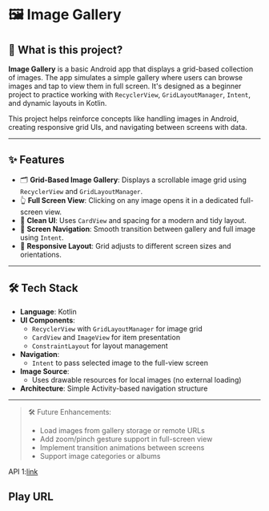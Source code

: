 # 🖼️ Image Gallery

## 📌 What is this project?

**Image Gallery** is a basic Android app that displays a grid-based collection of images. The app simulates a simple gallery where users can browse images and tap to view them in full screen. It's designed as a beginner project to practice working with `RecyclerView`, `GridLayoutManager`, `Intent`, and dynamic layouts in Kotlin.

This project helps reinforce concepts like handling images in Android, creating responsive grid UIs, and navigating between screens with data.

---

## ✨ Features

- 🗂️ **Grid-Based Image Gallery**: Displays a scrollable image grid using `RecyclerView` and `GridLayoutManager`.
- 👆 **Full Screen View**: Clicking on any image opens it in a dedicated full-screen view.
- 🎨 **Clean UI**: Uses `CardView` and spacing for a modern and tidy layout.
- 🧭 **Screen Navigation**: Smooth transition between gallery and full image using `Intent`.
- 📱 **Responsive Layout**: Grid adjusts to different screen sizes and orientations.

---

## 🛠 Tech Stack

- **Language**: Kotlin
- **UI Components**:
  - `RecyclerView` with `GridLayoutManager` for image grid
  - `CardView` and `ImageView` for item presentation
  - `ConstraintLayout` for layout management
- **Navigation**:
  - `Intent` to pass selected image to the full-view screen
- **Image Source**:
  - Uses drawable resources for local images (no external loading)
- **Architecture**: Simple Activity-based navigation structure

---

> 🛠️ Future Enhancements:
> - Load images from gallery storage or remote URLs
> - Add zoom/pinch gesture support in full-screen view
> - Implement transition animations between screens
> - Support image categories or albums


API 1:[link](https://api.flickr.com/services/rest/?method=flickr.photos.getRecent&per_page=20&page=1&api_key=6f102c62f41998d151e5a1b48713cf13&format=json&nojsoncallback=1&extras=url_s)

## Play URL

